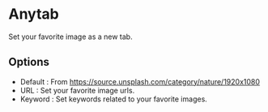 # Anytab

Set your favorite image as a new tab.

## Options

- Default : From https://source.unsplash.com/category/nature/1920x1080
- URL : Set your favorite image urls.
- Keyword : Set keywords related to your favorite images.
